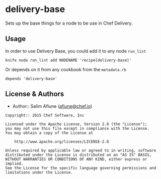# delivery-base

Sets up the base things for a node to be use in Chef Delivery.

## Usage

In order to use Delivery Base, you could add it to any node `run_list`

    knife node run_list add NODENAME 'recipe[delivery-base]'

Or depends on it from any cookbook from the `metadata.rb`

    depends 'delivery-base'

## License & Authors
- Author:: Salim Afiune (<afiune@chef.io>)

```text
Copyright:: 2015 Chef Software, Inc

Licensed under the Apache License, Version 2.0 (the "License");
you may not use this file except in compliance with the License.
You may obtain a copy of the License at

    http://www.apache.org/licenses/LICENSE-2.0

Unless required by applicable law or agreed to in writing, software
distributed under the License is distributed on an "AS IS" BASIS,
WITHOUT WARRANTIES OR CONDITIONS OF ANY KIND, either express or implied.
See the License for the specific language governing permissions and
limitations under the License.
```
